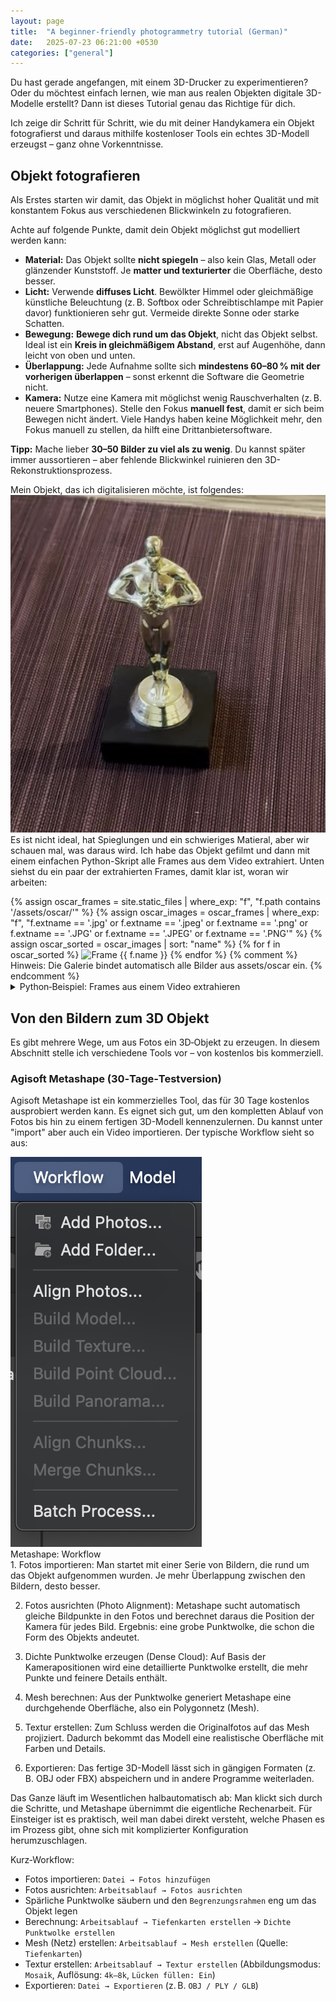 ```yaml
---
layout: page
title:  "A beginner‑friendly photogrammetry tutorial (German)"
date:   2025-07-23 06:21:00 +0530
categories: ["general"]
---
```


Du hast gerade angefangen, mit einem 3D-Drucker zu experimentieren? Oder du möchtest einfach lernen, wie man aus realen Objekten digitale 3D-Modelle erstellt? Dann ist dieses Tutorial genau das Richtige für dich.

Ich zeige dir Schritt für Schritt, wie du mit deiner Handykamera ein Objekt fotografierst und daraus mithilfe kostenloser Tools ein echtes 3D-Modell erzeugst – ganz ohne Vorkenntnisse.

## Objekt fotografieren

Als Erstes starten wir damit, das Objekt in möglichst hoher Qualität und mit konstantem Fokus aus verschiedenen Blickwinkeln zu fotografieren.

Achte auf folgende Punkte, damit dein Objekt möglichst gut modelliert werden kann:

- **Material:** Das Objekt sollte **nicht spiegeln** – also kein Glas, Metall oder glänzender Kunststoff. Je **matter und texturierter** die Oberfläche, desto besser.
- **Licht:** Verwende **diffuses Licht**. Bewölkter Himmel oder gleichmäßige künstliche Beleuchtung (z. B. Softbox oder Schreibtischlampe mit Papier davor) funktionieren sehr gut. Vermeide direkte Sonne oder starke Schatten.
- **Bewegung:** **Bewege dich rund um das Objekt**, nicht das Objekt selbst. Ideal ist ein **Kreis in gleichmäßigem Abstand**, erst auf Augenhöhe, dann leicht von oben und unten.
- **Überlappung:** Jede Aufnahme sollte sich **mindestens 60–80 % mit der vorherigen überlappen** – sonst erkennt die Software die Geometrie nicht.
- **Kamera:** Nutze eine Kamera mit möglichst wenig Rauschverhalten (z. B. neuere Smartphones). Stelle den Fokus **manuell fest**, damit er sich beim Bewegen nicht ändert. Viele Handys haben keine Möglichkeit mehr, den Fokus manuell zu stellen, da hilft eine Drittanbietersoftware.

**Tipp:** Mache lieber **30–50 Bilder zu viel als zu wenig**. Du kannst später immer aussortieren – aber fehlende Blickwinkel ruinieren den 3D-Rekonstruktionsprozess.

Mein Objekt, das ich digitalisieren möchte, ist folgendes: 
<img class="oscar-img" src="/assets/oscar/frame_000000.jpg" alt="Beispiel-Frame 000000">
Es ist nicht ideal, hat Spieglungen und ein schwieriges Matieral, aber wir schauen mal, was daraus wird.
Ich habe das Objekt gefilmt und dann mit einem einfachen Python-Skript alle Frames aus dem Video extrahiert. Unten siehst du ein paar der extrahierten Frames, damit klar ist, woran wir arbeiten:


<div class="frame-gallery">
  {% assign oscar_frames = site.static_files | where_exp: "f", "f.path contains '/assets/oscar/'" %}
  {% assign oscar_images = oscar_frames | where_exp: "f", "f.extname == '.jpg' or f.extname == '.jpeg' or f.extname == '.png' or f.extname == '.JPG' or f.extname == '.JPEG' or f.extname == '.PNG'" %}
  {% assign oscar_sorted = oscar_images | sort: "name" %}
  {% for f in oscar_sorted %}
    <img src="{{ f.path | relative_url }}" alt="Frame {{ f.name }}">
  {% endfor %}
  {% comment %} Hinweis: Die Galerie bindet automatisch alle Bilder aus assets/oscar ein. {% endcomment %}
</div>

<details markdown="1">
  <summary>Python‑Beispiel: Frames aus einem Video extrahieren</summary>

```python
import os, cv2

video_path = "path/to/video.mp4"
output_dir = "assets/oscar"
frame_step = 30  # jeden 30. Frame speichern (~1 FPS bei 30 FPS Video)

os.makedirs(output_dir, exist_ok=True)
video = cv2.VideoCapture(video_path)
frame_index = 0

while True:
    ok, frame = video.read()
    if not ok:
        break
    if frame_index % frame_step == 0:
        cv2.imwrite(os.path.join(output_dir, f"frame_{frame_index:06d}.jpg"), frame)
    frame_index += 1

video.release()
```

<p>Hinweis: Installiere OpenCV für Python mit <code>pip install opencv-python</code>.</p>
</details>

## Von den Bildern zum 3D Objekt

Es gibt mehrere Wege, um aus Fotos ein 3D‑Objekt zu erzeugen. In diesem Abschnitt stelle ich verschiedene Tools vor – von kostenlos bis kommerziell.

### Agisoft Metashape (30‑Tage‑Testversion)

Agisoft Metashape ist ein kommerzielles Tool, das für 30 Tage kostenlos ausprobiert werden kann. Es eignet sich gut, um den kompletten Ablauf von Fotos bis hin zu einem fertigen 3D-Modell kennenzulernen. Du kannst unter "import" aber auch ein Video importieren. Der typische Workflow sieht so aus:

<div class="metashape-split">
  <div class="metashape-media">
    <img src="/assets/projects/metashape_02_workflow.png" alt="Metashape: Workflow">
    <div class="metashape-caption">Metashape: Workflow</div>
  </div>
  <div class="metashape-text" markdown="1">
1. Fotos importieren: Man startet mit einer Serie von Bildern, die rund um das Objekt aufgenommen wurden. Je mehr Überlappung zwischen den Bildern, desto besser.

2. Fotos ausrichten (Photo Alignment): Metashape sucht automatisch gleiche Bildpunkte in den Fotos und berechnet daraus die Position der Kamera für jedes Bild. Ergebnis: eine grobe Punktwolke, die schon die Form des Objekts andeutet.

3. Dichte Punktwolke erzeugen (Dense Cloud): Auf Basis der Kamerapositionen wird eine detaillierte Punktwolke erstellt, die mehr Punkte und feinere Details enthält.

4. Mesh berechnen: Aus der Punktwolke generiert Metashape eine durchgehende Oberfläche, also ein Polygonnetz (Mesh).

5. Textur erstellen: Zum Schluss werden die Originalfotos auf das Mesh projiziert. Dadurch bekommt das Modell eine realistische Oberfläche mit Farben und Details.

6. Exportieren: Das fertige 3D-Modell lässt sich in gängigen Formaten (z. B. OBJ oder FBX) abspeichern und in andere Programme weiterladen.

Das Ganze läuft im Wesentlichen halbautomatisch ab: Man klickt sich durch die Schritte, und Metashape übernimmt die eigentliche Rechenarbeit. Für Einsteiger ist es praktisch, weil man dabei direkt versteht, welche Phasen es im Prozess gibt, ohne sich mit komplizierter Konfiguration herumzuschlagen.
  </div>
</div>

Kurz‑Workflow:
- Fotos importieren: `Datei → Fotos hinzufügen`
- Fotos ausrichten: `Arbeitsablauf → Fotos ausrichten`
- Spärliche Punktwolke säubern und den `Begrenzungsrahmen` eng um das Objekt legen
- Berechnung: `Arbeitsablauf → Tiefenkarten erstellen` → `Dichte Punktwolke erstellen`
- Mesh (Netz) erstellen: `Arbeitsablauf → Mesh erstellen` (Quelle: `Tiefenkarten`)
- Textur erstellen: `Arbeitsablauf → Textur erstellen` (Abbildungsmodus: `Mosaik`, Auflösung: `4k–8k`, `Lücken füllen: Ein`)
- Exportieren: `Datei → Exportieren` (z. B. `OBJ / PLY / GLB`)


